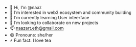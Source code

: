 - 👋 Hi, I’m @naaz
- 👀 I’m interested in web3 ecosystem and community building
- 🌱 I’m currently learning User inteerface
- 💞️ I’m looking to collaborate on new projects
- 📫 naazart.eth@gmail.com
- 😄 Pronouns: she/her
- ⚡ Fun fact: I love tea

<!---
naazart/naazart is a ✨ special ✨ repository because its `README.md` (this file) appears on your GitHub profile.
You can click the Preview link to take a look at your changes.
--->
